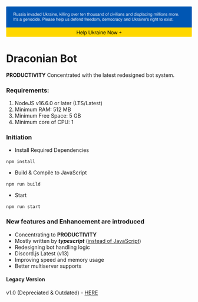 [![SWUbanner](https://raw.githubusercontent.com/vshymanskyy/StandWithUkraine/main/banner2-direct.svg)](https://vshymanskyy.github.io/StandWithUkraine)

# Draconian Bot

**PRODUCTIVITY** Concentrated with the latest redesigned bot system.

### Requirements:

1. NodeJS v16.6.0 or later (LTS/Latest)
2. Minimum RAM: 512 MB
3. Minimum Free Space: 5 GB
4. Minimum core of CPU: 1

### Initiation

- Install Required Dependencies

```
npm install
```

- Build & Compile to JavaScript

```
npm run build
```

- Start

```
npm run start
```

### New features and Enhancement are introduced

- Concentrating to **PRODUCTIVITY**
- Mostly written by **_typescript_** ([instead of JavaScript](https://medium.com/swlh/the-major-benefits-of-using-typescript-aa8553f5e2ed))
- Redesigning bot handling logic
- Discord.js Latest (v13)
- Improving speed and memory usage
- Better multiserver supports

#### Legacy Version

v1.0 (Depreciated & Outdated) - [HERE](https://github.com/RealKoolisw/DraconianBot/tree/v1.0-deprecated)
